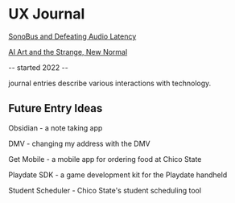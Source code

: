 # UX Journal 

[SonoBus and Defeating Audio Latency](sonobus.md)

[AI Art and the Strange, New Normal](ai_art)

-- started 2022 -- 

journal entries describe various interactions with technology. 

## Future Entry Ideas

Obsidian - a note taking app


DMV - changing my address with the DMV 

Get Mobile - a mobile app for ordering food at Chico State

Playdate SDK - a game development kit for the Playdate handheld

Student Scheduler - Chico State's student scheduling tool
